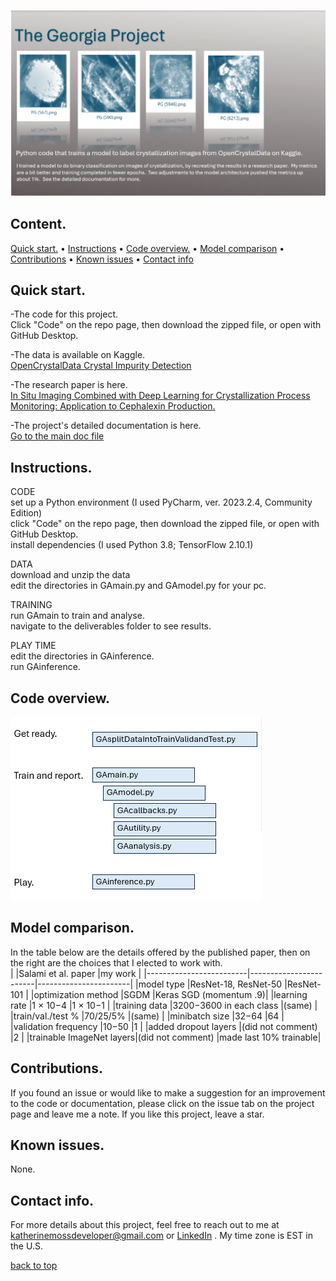 ![Hero](images/HeroPolaroids.png)  

## Content. 
[Quick start.](#quick-start) • 
[Instructions](#Instructions) • 
[Code overview.](#code-overview) • 
[Model comparison](#model-comparison) • 
[Contributions](#contributions) • 
[Known issues](#known-issues) • 
[Contact info](#contact-info)

## Quick start. 
-The code for this project.  
Click "Code" on the repo page, then download the zipped file, or open with GitHub Desktop.  

-The data is available on Kaggle.  
[OpenCrystalData Crystal Impurity Detection](https://www.kaggle.com/datasets/opencrystaldata/cephalexin-reactive-crystallization?resource=download)  

-The research paper is here.  
[In Situ Imaging Combined with Deep Learning for Crystallization Process Monitoring: Application to Cephalexin Production.](https://www.sciencedirect.com/science/article/abs/pii/S1083616021010896)  

-The project's detailed documentation is here.  
[Go to the main doc file](docs/maindoc.md)  

## Instructions.  
   CODE  
   set up a Python environment (I used PyCharm, ver. 2023.2.4, Community Edition)  
   click "Code" on the repo page, then download the zipped file, or open with GitHub Desktop.  
   install dependencies (I used Python 3.8; TensorFlow 2.10.1)

   DATA  
   download and unzip the data  
   edit the directories in GAmain.py and GAmodel.py for your pc.  
   
   TRAINING  
   run GAmain to train and analyse.  
   navigate to the deliverables folder to see results.  
   
   PLAY TIME  
   edit the directories in GAinference.  
   run GAinference.  

## Code overview.  
<img src="images/codeoverview.png" alt="code overview" width="402" height="293">  

## Model comparison.  
In the table below are the details offered by the published paper, then on the right are the choices that I elected to work with.   
|                         |Salami et al. paper     |my work                |
|-------------------------|------------------------|-----------------------|
|model type               |ResNet-18, ResNet-50    |ResNet-101             |
|optimization method      |SGDM	                  |Keras SGD (momentum .9)|
|learning rate	      	  |1 × 10−4                |1 × 10−1	            |
|training data            |3200−3600 in each class |(same)                 |
|train/val./test %        |70/25/5%                |(same)                 |
|minibatch size           |32−64                   |64                     |
|validation frequency     |10−50                   |1                      |
|added dropout layers     |(did not comment)       |2                      |
|trainable ImageNet layers|(did not comment)       |made last 10% trainable|

## Contributions.  
If you found an issue or would like to make a suggestion for an improvement to the code or documentation, please click on the issue tab on the project page and leave me a note.  If you like this project, leave a star.  

## Known issues.  
None.  

## Contact info.                                                                     
For more details about this project, feel free to reach out to me at katherinemossdeveloper@gmail.com or [LinkedIn](https://www.linkedin.com/pub/katherine-moss/3/b49/228) .  My time zone is EST in the U.S.

[back to top](#content) 

